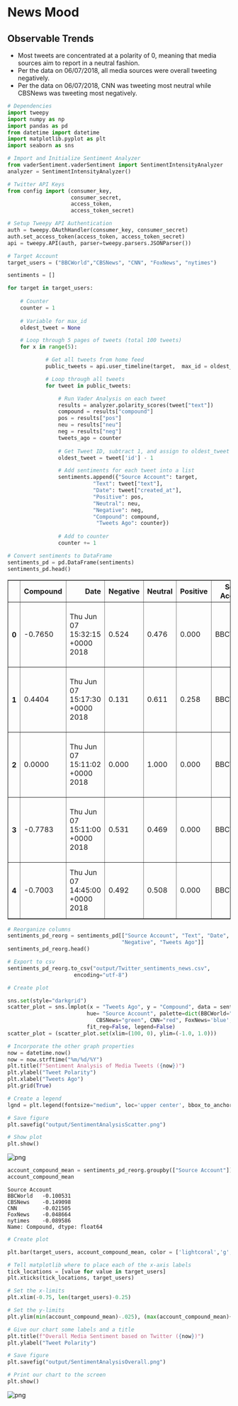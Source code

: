 
# News Mood

## Observable Trends

- Most tweets are concentrated at a polarity of 0, meaning that media sources aim to report in a neutral fashion.
- Per the data on 06/07/2018, all media sources were overall tweeting negatively.
- Per the data on 06/07/2018, CNN was tweeting most neutral while CBSNews was tweeting most negatively.


```python
# Dependencies
import tweepy
import numpy as np
import pandas as pd
from datetime import datetime
import matplotlib.pyplot as plt
import seaborn as sns
```


```python
# Import and Initialize Sentiment Analyzer
from vaderSentiment.vaderSentiment import SentimentIntensityAnalyzer
analyzer = SentimentIntensityAnalyzer()
```


```python
# Twitter API Keys
from config import (consumer_key, 
                    consumer_secret, 
                    access_token, 
                    access_token_secret)

# Setup Tweepy API Authentication
auth = tweepy.OAuthHandler(consumer_key, consumer_secret)
auth.set_access_token(access_token, access_token_secret)
api = tweepy.API(auth, parser=tweepy.parsers.JSONParser())
```


```python
# Target Account
target_users = ("BBCWorld","CBSNews", "CNN", "FoxNews", "nytimes")

sentiments = []

for target in target_users:
    
    # Counter
    counter = 1
    
    # Variable for max_id
    oldest_tweet = None

    # Loop through 5 pages of tweets (total 100 tweets)
    for x in range(5):

            # Get all tweets from home feed
            public_tweets = api.user_timeline(target,  max_id = oldest_tweet)

            # Loop through all tweets
            for tweet in public_tweets:

                # Run Vader Analysis on each tweet
                results = analyzer.polarity_scores(tweet["text"])
                compound = results["compound"]
                pos = results["pos"]
                neu = results["neu"]
                neg = results["neg"]
                tweets_ago = counter
                
                # Get Tweet ID, subtract 1, and assign to oldest_tweet
                oldest_tweet = tweet['id'] - 1

                # Add sentiments for each tweet into a list
                sentiments.append({"Source Account": target,
                           "Text": tweet["text"],
                           "Date": tweet["created_at"],
                           "Positive": pos,
                           "Neutral": neu,
                           "Negative": neg,
                           "Compound": compound,
                            "Tweets Ago": counter})
                
                # Add to counter 
                counter += 1
```


```python
# Convert sentiments to DataFrame
sentiments_pd = pd.DataFrame(sentiments)
sentiments_pd.head()
```




<div>
<style scoped>
    .dataframe tbody tr th:only-of-type {
        vertical-align: middle;
    }

    .dataframe tbody tr th {
        vertical-align: top;
    }

    .dataframe thead th {
        text-align: right;
    }
</style>
<table border="1" class="dataframe">
  <thead>
    <tr style="text-align: right;">
      <th></th>
      <th>Compound</th>
      <th>Date</th>
      <th>Negative</th>
      <th>Neutral</th>
      <th>Positive</th>
      <th>Source Account</th>
      <th>Text</th>
      <th>Tweets Ago</th>
    </tr>
  </thead>
  <tbody>
    <tr>
      <th>0</th>
      <td>-0.7650</td>
      <td>Thu Jun 07 15:32:15 +0000 2018</td>
      <td>0.524</td>
      <td>0.476</td>
      <td>0.000</td>
      <td>BBCWorld</td>
      <td>Kate Spade death: Mental illness 'doesn't disc...</td>
      <td>1</td>
    </tr>
    <tr>
      <th>1</th>
      <td>0.4404</td>
      <td>Thu Jun 07 15:17:30 +0000 2018</td>
      <td>0.131</td>
      <td>0.611</td>
      <td>0.258</td>
      <td>BBCWorld</td>
      <td>Silent alert system for women who are being at...</td>
      <td>2</td>
    </tr>
    <tr>
      <th>2</th>
      <td>0.0000</td>
      <td>Thu Jun 07 15:11:02 +0000 2018</td>
      <td>0.000</td>
      <td>1.000</td>
      <td>0.000</td>
      <td>BBCWorld</td>
      <td>Korean woman survives six days in Australian w...</td>
      <td>3</td>
    </tr>
    <tr>
      <th>3</th>
      <td>-0.7783</td>
      <td>Thu Jun 07 15:11:00 +0000 2018</td>
      <td>0.531</td>
      <td>0.469</td>
      <td>0.000</td>
      <td>BBCWorld</td>
      <td>Israel blames Iran for Gaza border violence ht...</td>
      <td>4</td>
    </tr>
    <tr>
      <th>4</th>
      <td>-0.7003</td>
      <td>Thu Jun 07 14:45:00 +0000 2018</td>
      <td>0.492</td>
      <td>0.508</td>
      <td>0.000</td>
      <td>BBCWorld</td>
      <td>Ship hack 'risks chaos in English Channel' htt...</td>
      <td>5</td>
    </tr>
  </tbody>
</table>
</div>




```python
# Reorganize columns
sentiments_pd_reorg = sentiments_pd[["Source Account", "Text", "Date", "Compound", "Positive", "Neutral",
                                    "Negative", "Tweets Ago"]]
sentiments_pd_reorg.head()

# Export to csv
sentiments_pd_reorg.to_csv("output/Twitter_sentiments_news.csv",
                     encoding="utf-8")
```


```python
# Create plot

sns.set(style="darkgrid")
scatter_plot = sns.lmplot(x = "Tweets Ago", y = "Compound", data = sentiments_pd_reorg,
                         hue= "Source Account", palette=dict(BBCWorld="lightcoral", 
                            CBSNews="green", CNN="red", FoxNews='blue', nytimes='yellow'), 
                         fit_reg=False, legend=False)
scatter_plot = (scatter_plot.set(xlim=(100, 0), ylim=(-1.0, 1.0)))

# Incorporate the other graph properties
now = datetime.now()
now = now.strftime("%m/%d/%Y")
plt.title(f"Sentiment Analysis of Media Tweets ({now})")
plt.ylabel("Tweet Polarity")
plt.xlabel("Tweets Ago")
plt.grid(True)

# Create a legend
lgnd = plt.legend(fontsize="medium", loc='upper center', bbox_to_anchor=(1.2, 0.8), title="Media Sources")

# Save figure
plt.savefig("output/SentimentAnalysisScatter.png")

# Show plot
plt.show()
```


![png](output_7_0.png)



```python
account_compound_mean = sentiments_pd_reorg.groupby(["Source Account"]).mean()["Compound"]
account_compound_mean
```




    Source Account
    BBCWorld   -0.100531
    CBSNews    -0.149098
    CNN        -0.021505
    FoxNews    -0.048664
    nytimes    -0.089586
    Name: Compound, dtype: float64




```python
# Create plot

plt.bar(target_users, account_compound_mean, color = ['lightcoral','g','r','b','y'], alpha=1, align="center")

# Tell matplotlib where to place each of the x-axis labels
tick_locations = [value for value in target_users]
plt.xticks(tick_locations, target_users)

# Set the x-limits
plt.xlim(-0.75, len(target_users)-0.25)

# Set the y-limits
plt.ylim(min(account_compound_mean)-.025), (max(account_compound_mean)+.05)

# Give our chart some labels and a title
plt.title(f"Overall Media Sentiment based on Twitter ({now})")
plt.ylabel("Tweet Polarity")

# Save figure
plt.savefig("output/SentimentAnalysisOverall.png")

# Print our chart to the screen
plt.show()
```


![png](output_9_0.png)

